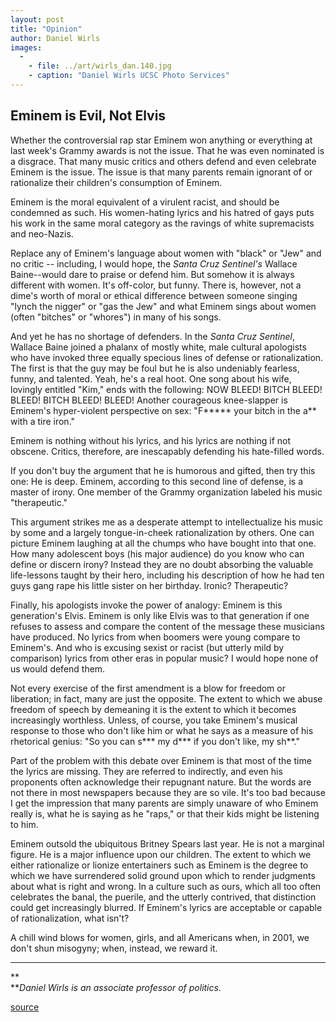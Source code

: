```yaml
---
layout: post
title: "Opinion"
author: Daniel Wirls
images:
  -
    - file: ../art/wirls_dan.140.jpg
    - caption: "Daniel Wirls UCSC Photo Services"
---
```


## **Eminem is Evil, Not Elvis**

Whether the controversial rap star Eminem won anything or everything at last week's Grammy awards is not the issue. That he was even nominated is a disgrace. That many music critics and others defend and even celebrate Eminem is the issue. The issue is that many parents remain ignorant of or rationalize their children's consumption of Eminem.

Eminem is the moral equivalent of a virulent racist, and should be condemned as such. His women-hating lyrics and his hatred of gays puts his work in the same moral category as the ravings of white supremacists and neo-Nazis.

Replace any of Eminem's language about women with "black" or "Jew" and no critic -- including, I would hope, the _Santa Cruz_ _Sentinel's_ Wallace Baine--would dare to praise or defend him. But somehow it is always different with women. It's off-color, but funny. There is, however, not a dime's worth of moral or ethical difference between someone singing "lynch the nigger" or "gas the Jew" and what Eminem sings about women (often "bitches" or "whores") in many of his songs.

And yet he has no shortage of defenders. In the _Santa Cruz Sentinel_, Wallace Baine joined a phalanx of mostly white, male cultural apologists who have invoked three equally specious lines of defense or rationalization. The first is that the guy may be foul but he is also undeniably fearless, funny, and talented. Yeah, he's a real hoot. One song about his wife, lovingly entitled "Kim," ends with the following: NOW BLEED! BITCH BLEED! BLEED! BITCH BLEED! BLEED! Another courageous knee-slapper is Eminem's hyper-violent perspective on sex: "F***** your bitch in the a** with a tire iron."

Eminem is nothing without his lyrics, and his lyrics are nothing if not obscene. Critics, therefore, are inescapably defending his hate-filled words.

If you don't buy the argument that he is humorous and gifted, then try this one: He is deep. Eminem, according to this second line of defense, is a master of irony. One member of the Grammy organization labeled his music "therapeutic."

This argument strikes me as a desperate attempt to intellectualize his music by some and a largely tongue-in-cheek rationalization by others. One can picture Eminem laughing at all the chumps who have bought into that one. How many adolescent boys (his major audience) do you know who can define or discern irony? Instead they are no doubt absorbing the valuable life-lessons taught by their hero, including his description of how he had ten guys gang rape his little sister on her birthday. Ironic? Therapeutic?

Finally, his apologists invoke the power of analogy: Eminem is this generation's Elvis. Eminem is only like Elvis was to that generation if one refuses to assess and compare the content of the message these musicians have produced. No lyrics from when boomers were young compare to Eminem's. And who is excusing sexist or racist (but utterly mild by comparison) lyrics from other eras in popular music? I would hope none of us would defend them.

Not every exercise of the first amendment is a blow for freedom or liberation; in fact, many are just the opposite. The extent to which we abuse freedom of speech by demeaning it is the extent to which it becomes increasingly worthless. Unless, of course, you take Eminem's musical response to those who don't like him or what he says as a measure of his rhetorical genius: "So you can s*** my d*** if you don't like, my sh**."

Part of the problem with this debate over Eminem is that most of the time the lyrics are missing. They are referred to indirectly, and even his proponents often acknowledge their repugnant nature. But the words are not there in most newspapers because they are so vile. It's too bad because I get the impression that many parents are simply unaware of who Eminem really is, what he is saying as he "raps," or that their kids might be listening to him.

Eminem outsold the ubiquitous Britney Spears last year. He is not a marginal figure. He is a major influence upon our children. The extent to which we either rationalize or lionize entertainers such as Eminem is the degree to which we have surrendered solid ground upon which to render judgments about what is right and wrong. In a culture such as ours, which all too often celebrates the banal, the puerile, and the utterly contrived, that distinction could get increasingly blurred. If Eminem's lyrics are acceptable or capable of rationalization, what isn't?

A chill wind blows for women, girls, and all Americans when, in 2001, we don't shun misogyny; when, instead, we reward it.

  

* * *

**  
**_Daniel Wirls is an associate professor of politics._  
  

[source](http://www1.ucsc.edu/currents/00-01/02-26/opinion.html "Permalink to opinion")
